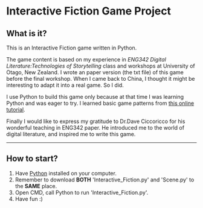 # Interactive Fiction Game Project

## What is it?  
This is an Interactive Fiction game written in Python.

The game content is based on my experience in *ENG342 Digital Literature:Technologies of Storytelling* class and workshops at University of Otago, New Zealand. I wrote an paper version (the txt file) of this game before the final workshop. When I came back to China, I thought it might be interesting to adapt it into a real game. So I did.

I use Python to build this game only because at that time I was learning Python and was eager to try. I learned basic game patterns from [this online tutorial](https://randomgeekery.org/2007/04/19/python-interactive-fiction---01-handling-a-single-round/). 

Finally I would like to express my gratitude to Dr.Dave Ciccoricco for his wonderful teaching in ENG342 paper. He introduced me to the world of digital literature, and inspired me to write this game. 
***
## How to start?
1. Have [Python](https://www.python.org/downloads/) installed on your computer.
2. Remember to download **BOTH** 'Interactive_Fiction.py' and 'Scene.py' to the **SAME** place.
3. Open CMD, call Python to run 'Interactive_Fiction.py'. 
4. Have fun :)
